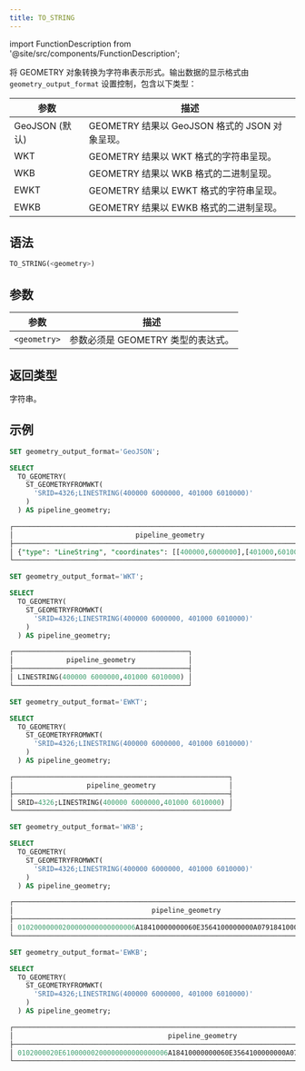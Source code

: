 ```yaml
---
title: TO_STRING
---
```

import FunctionDescription from '@site/src/components/FunctionDescription';

<FunctionDescription description="引入或更新于：v1.2.330"/>

将 GEOMETRY 对象转换为字符串表示形式。输出数据的显示格式由 `geometry_output_format` 设置控制，包含以下类型：

| 参数         | 描述                                                         |
|-------------------|---------------------------------------------------------------------|
| GeoJSON (默认) | GEOMETRY 结果以 GeoJSON 格式的 JSON 对象呈现。 |
| WKT               | GEOMETRY 结果以 WKT 格式的字符串呈现。          |
| WKB               | GEOMETRY 结果以 WKB 格式的二进制呈现。          |
| EWKT              | GEOMETRY 结果以 EWKT 格式的字符串呈现。         |
| EWKB              | GEOMETRY 结果以 EWKB 格式的二进制呈现。         |

## 语法

```sql
TO_STRING(<geometry>)
```

## 参数

| 参数    | 描述                                          |
|--------------|------------------------------------------------------|
| `<geometry>` | 参数必须是 GEOMETRY 类型的表达式。 |

## 返回类型

字符串。

## 示例

```sql
SET geometry_output_format='GeoJSON';

SELECT
  TO_GEOMETRY(
    ST_GEOMETRYFROMWKT(
      'SRID=4326;LINESTRING(400000 6000000, 401000 6010000)'
    )
  ) AS pipeline_geometry;

┌────────────────────────────────────────────────────────────────────────────┐
│                              pipeline_geometry                             │
├────────────────────────────────────────────────────────────────────────────┤
│ {"type": "LineString", "coordinates": [[400000,6000000],[401000,6010000]]} │
└────────────────────────────────────────────────────────────────────────────┘

SET geometry_output_format='WKT';

SELECT
  TO_GEOMETRY(
    ST_GEOMETRYFROMWKT(
      'SRID=4326;LINESTRING(400000 6000000, 401000 6010000)'
    )
  ) AS pipeline_geometry;

┌───────────────────────────────────────────┐
│             pipeline_geometry             │
├───────────────────────────────────────────┤
│ LINESTRING(400000 6000000,401000 6010000) │
└───────────────────────────────────────────┘

SET geometry_output_format='EWKT';

SELECT
  TO_GEOMETRY(
    ST_GEOMETRYFROMWKT(
      'SRID=4326;LINESTRING(400000 6000000, 401000 6010000)'
    )
  ) AS pipeline_geometry;

┌─────────────────────────────────────────────────────┐
│                  pipeline_geometry                  │
├─────────────────────────────────────────────────────┤
│ SRID=4326;LINESTRING(400000 6000000,401000 6010000) │
└─────────────────────────────────────────────────────┘

SET geometry_output_format='WKB';

SELECT
  TO_GEOMETRY(
    ST_GEOMETRYFROMWKT(
      'SRID=4326;LINESTRING(400000 6000000, 401000 6010000)'
    )
  ) AS pipeline_geometry;

┌────────────────────────────────────────────────────────────────────────────────────┐
│                                  pipeline_geometry                                 │
├────────────────────────────────────────────────────────────────────────────────────┤
│ 01020000000200000000000000006A18410000000060E3564100000000A07918410000000024ED5641 │
└────────────────────────────────────────────────────────────────────────────────────┘

SET geometry_output_format='EWKB';

SELECT
  TO_GEOMETRY(
    ST_GEOMETRYFROMWKT(
      'SRID=4326;LINESTRING(400000 6000000, 401000 6010000)'
    )
  ) AS pipeline_geometry;

┌────────────────────────────────────────────────────────────────────────────────────────────┐
│                                      pipeline_geometry                                     │
├────────────────────────────────────────────────────────────────────────────────────────────┤
│ 0102000020E61000000200000000000000006A18410000000060E3564100000000A07918410000000024ED5641 │
└────────────────────────────────────────────────────────────────────────────────────────────┘
```